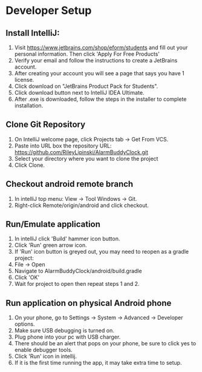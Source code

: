 # Developer Setup
## Install IntelliJ:
1. Visit https://www.jetbrains.com/shop/eform/students and fill out your personal information. Then click 'Apply For Free Products'
2. Verify your email and follow the instructions to create a JetBrains account.
3. After creating your account you will see a page that says you have 1 license.
4. Click download on "JetBrains Product Pack for Students".
5. Click download button next to IntelliJ IDEA Ultimate.
6. After .exe is downloaded, follow the steps in the installer to complete installation.
## Clone Git Repository
1. On IntelliJ welcome page, click Projects tab -> Get From VCS.
2. Paste into URL box the repository URL: https://github.com/RileyLipinski/AlarmBuddyClock.git
3. Select your directory where you want to clone the project
4. Click Clone.
## Checkout android remote branch
1. In intelliJ top menu: View -> Tool Windows -> Git.
2. Right-click Remote/origin/android and click checkout.
## Run/Emulate application
1. In intelliJ click 'Build' hammer icon button.
2. Click 'Run' green arrow icon.
3. If 'Run' icon button is greyed out, you may need to reopen as a gradle project:
4. File -> Open
5. Navigate to AlarmBuddyClock/android/build.gradle
6. Click 'OK'
7. Wait for project to open then repeat steps 1 and 2.
## Run application on physical Android phone
1. On your phone, go to Settings ->  System -> Advanced -> Developer options.
2. Make sure USB debugging is turned on. 
3. Plug phone into your pc with USB charger.
4. There should be an alert that pops on your phone, be sure to click yes to enable debugger tools.
5. Click 'Run' icon in intellij.
6. If it is the first time running the app, it may take extra time to setup. 
